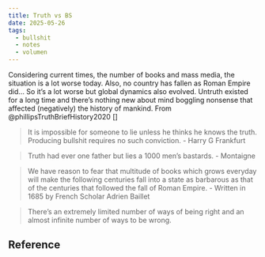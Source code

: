 ```yaml
---
title: Truth vs BS
date: 2025-05-26
tags:
  - bullshit
  - notes
  - volumen
---
```


Considering current times, the number of books and mass media, the situation is a lot worse today. Also, no country has fallen as Roman Empire did… So it’s a lot worse but global dynamics also evolved. Untruth existed for a long time and there’s nothing new about mind boggling nonsense that affected (negatively) the history of mankind. From @phillipsTruthBriefHistory2020 []

> It is impossible for someone to lie unless he thinks he knows the truth. Producing bullshit requires no such conviction. - Harry G Frankfurt

> Truth had ever one father but lies a 1000 men’s bastards. - Montaigne

> We have reason to fear that multitude of books which grows everyday will make the following centuries fall into a state as barbarous as that of the centuries that followed the fall of Roman Empire. - Written in 1685 by French Scholar Adrien Baillet

> There’s an extremely limited number of ways of being right and an almost infinite number of ways to be wrong.

## Reference